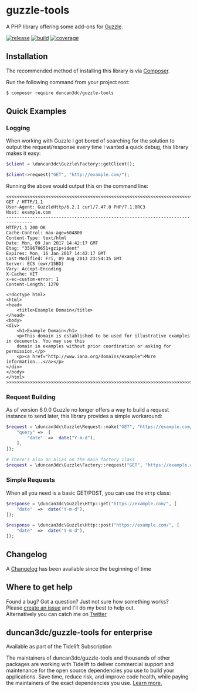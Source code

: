 # guzzle-tools
A PHP library offering some add-ons for [Guzzle](http://guzzlephp.org/).

[![release](https://poser.pugx.org/duncan3dc/guzzle-tools/version.svg)](https://packagist.org/packages/duncan3dc/guzzle-tools)
[![build](https://travis-ci.org/duncan3dc/guzzle-tools.svg?branch=master)](https://travis-ci.org/duncan3dc/guzzle-tools)
[![coverage](https://codecov.io/gh/duncan3dc/guzzle-tools/graph/badge.svg)](https://codecov.io/gh/duncan3dc/guzzle-tools)


## Installation

The recommended method of installing this library is via [Composer](//getcomposer.org/).

Run the following command from your project root:

```bash
$ composer require duncan3dc/guzzle-tools
```


## Quick Examples

### Logging

When working with Guzzle I got bored of searching for the solution to output the request/response every time I wanted a quick debug, this library makes it easy:


```php
$client = \duncan3dc\Guzzle\Factory::getClient();

$client->request("GET", "http://example.com/");
```

Running the above would output this on the command line:
```
<<<<<<<<<<<<<<<<<<<<<<<<<<<<<<<<<<<<<<<<<<<<<<<<<<<<<<<<<<<<<<<<<<<<<<<<<<<<<<<<
GET / HTTP/1.1
User-Agent: GuzzleHttp/6.2.1 curl/7.47.0 PHP/7.1.0RC3
Host: example.com
--------------------------------------------------------------------------------
HTTP/1.1 200 OK
Cache-Control: max-age=604800
Content-Type: text/html
Date: Mon, 09 Jan 2017 14:42:17 GMT
Etag: "359670651+gzip+ident"
Expires: Mon, 16 Jan 2017 14:42:17 GMT
Last-Modified: Fri, 09 Aug 2013 23:54:35 GMT
Server: ECS (ewr/15BD)
Vary: Accept-Encoding
X-Cache: HIT
x-ec-custom-error: 1
Content-Length: 1270

<!doctype html>
<html>
<head>
    <title>Example Domain</title>
</head>
<body>
<div>
    <h1>Example Domain</h1>
    <p>This domain is established to be used for illustrative examples in documents. You may use this
    domain in examples without prior coordination or asking for permission.</p>
    <p><a href="http://www.iana.org/domains/example">More information...</a></p>
</div>
</body>
</html>
>>>>>>>>>>>>>>>>>>>>>>>>>>>>>>>>>>>>>>>>>>>>>>>>>>>>>>>>>>>>>>>>>>>>>>>>>>>>>>>>
```

### Request Building

As of version 6.0.0 Guzzle no longer offers a way to build a request instance to send later, this library provides a simple workaround:

```php
$request = \duncan3dc\Guzzle\Request::make("GET", "https://example.com/", [
    "query" =>  [
        "date"  =>  date("Y-m-d"),
    ],
]);

# There's also an alias on the main factory class
$request = \duncan3dc\Guzzle\Factory::request("GET", "https://example.com/");
```

### Simple Requests

When all you need is a basic GET/POST, you can use the `Http` class:

```php
$response = \duncan3dc\Guzzle\Http::get("https://example.com/", [
    "date"  =>  date("Y-m-d"),
]);

$response = \duncan3dc\Guzzle\Http::post("https://example.com/", [
    "date"  =>  date("Y-m-d"),
]);
```


## Changelog
A [Changelog](CHANGELOG.md) has been available since the beginning of time


## Where to get help
Found a bug? Got a question? Just not sure how something works?  
Please [create an issue](//github.com/duncan3dc/guzzle-tools/issues) and I'll do my best to help out.  
Alternatively you can catch me on [Twitter](https://twitter.com/duncan3dc)


## duncan3dc/guzzle-tools for enterprise

Available as part of the Tidelift Subscription

The maintainers of duncan3dc/guzzle-tools and thousands of other packages are working with Tidelift to deliver commercial support and maintenance for the open source dependencies you use to build your applications. Save time, reduce risk, and improve code health, while paying the maintainers of the exact dependencies you use. [Learn more.](https://tidelift.com/subscription/pkg/packagist-duncan3dc-guzzle-tools?utm_source=packagist-duncan3dc-guzzle-tools&utm_medium=referral&utm_campaign=readme)
